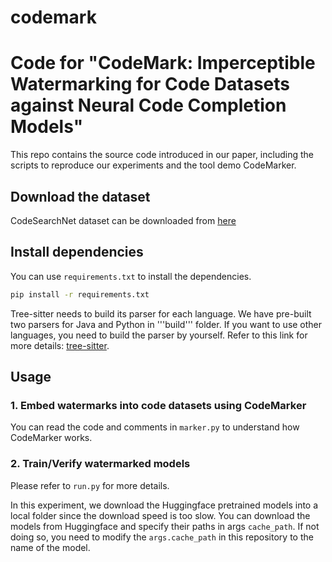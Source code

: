 # codemark
# Code for "CodeMark: Imperceptible Watermarking for Code Datasets against Neural Code Completion Models"

This repo contains the source code introduced in our paper, including the scripts to reproduce our experiments and the tool demo CodeMarker.

## Download the dataset

CodeSearchNet dataset can be downloaded from [here](https://huggingface.co/datasets/code_search_net)

## Install dependencies
You can use ```requirements.txt``` to install the dependencies.

```bash
pip install -r requirements.txt
```

Tree-sitter needs to build its parser for each language. We have pre-built two parsers for Java and Python in '''build''' folder. If you want to use other languages, you need to build the parser by yourself. Refer to this link for more details: [tree-sitter](https://github.com/tree-sitter/py-tree-sitter). 


## Usage

### 1. Embed watermarks into code datasets using CodeMarker

You can read the code and comments in ```marker.py``` to understand how CodeMarker works.

### 2. Train/Verify watermarked models

Please refer to ```run.py``` for more details.

In this experiment, we download the Huggingface pretrained models into a local folder since the download speed is too slow. You can download the models from Huggingface and specify their paths in args ```cache_path```. If not doing so, you need to modify the ```args.cache_path``` in this repository to the name of the model.


